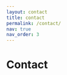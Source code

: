 ```yaml
---
layout: contact
title: contact
permalink: /contact/
nav: true
nav_order: 3
---
```


<div class="header-bar" style="border-bottom: none;">
<h1>Contact</h1>
</div>
